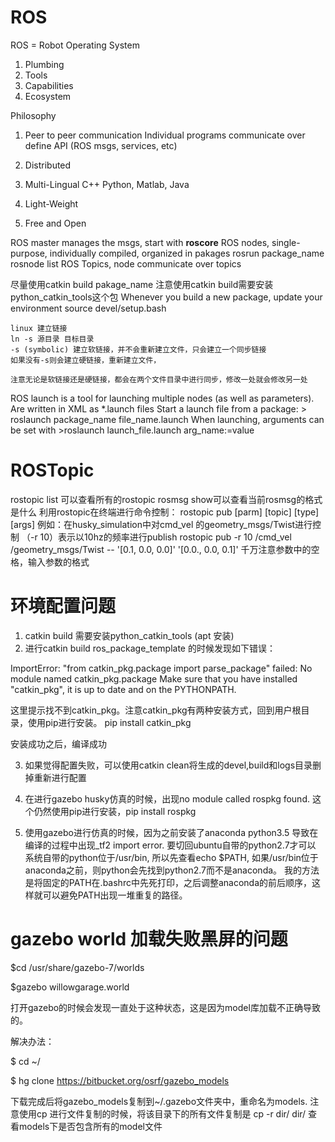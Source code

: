 # ROS
ROS = Robot Operating System
1. Plumbing
2. Tools
3. Capabilities
4. Ecosystem

Philosophy

1. Peer to peer communication
    Individual programs communicate over define API (ROS msgs, services, etc)
    
2. Distributed
3. Multi-Lingual
    C++ Python, Matlab, Java
4. Light-Weight
5. Free and Open

ROS master manages the msgs, start with **roscore**
ROS nodes, single-purpose, individually compiled, organized in pakages
    rosrun package_name
    rosnode list
ROS Topics, node communicate over topics

尽量使用catkin build pakage_name
注意使用catkin build需要安装python_catkin_tools这个包
Whenever you build a new package, update your environment
source devel/setup.bash

```
linux 建立链接
ln -s 源目录 目标目录
-s (symbolic) 建立软链接，并不会重新建立文件，只会建立一个同步链接
如果没有-s则会建立硬链接，重新建立文件，

注意无论是软链接还是硬链接，都会在两个文件目录中进行同步，修改一处就会修改另一处
```

ROS launch is a tool for launching multiple nodes (as well as parameters). Are written in XML as *.launch files
Start a launch file from a package: > roslaunch package_name file_name.launch
When launching, arguments can be set with >roslaunch launch_file.launch arg_name:=value


# ROSTopic
rostopic list 可以查看所有的rostopic
rosmsg show可以查看当前rosmsg的格式是什么
利用rostopic在终端进行命令控制：
rostopic pub [parm] [topic] [type] [args]
例如：在husky_simulation中对cmd_vel 的geometry_msgs/Twist进行控制 （-r 10）表示以10hz的频率进行publish
rostopic pub -r 10 /cmd_vel /geometry_msgs/Twist -- '[0.1, 0.0, 0.0]' '[0.0., 0.0, 0.1]'
千万注意参数中的空格，输入参数的格式

# 环境配置问题
1. catkin build 需要安装python_catkin_tools (apt 安装)
2. 进行catkin build ros_package_template 的时候发现如下错误：

ImportError: "from catkin_pkg.package import parse_package" failed: No module named catkin_pkg.package
Make sure that you have installed "catkin_pkg", it is up to date and on the PYTHONPATH.

这里提示找不到catkin_pkg。注意catkin_pkg有两种安装方式，回到用户根目录，使用pip进行安装。
pip install catkin_pkg

安装成功之后，编译成功

3. 如果觉得配置失败，可以使用catkin clean将生成的devel,build和logs目录删掉重新进行配置
4. 在进行gazebo husky仿真的时候，出现no module called rospkg found.
这个仍然使用pip进行安装，pip install rospkg

5. 使用gazebo进行仿真的时候，因为之前安装了anaconda python3.5 导致在编译的过程中出现_tf2 import error. 要切回ubuntu自带的python2.7才可以
系统自带的python位于/usr/bin, 所以先查看echo $PATH, 如果/usr/bin位于anaconda之前，则python会先找到python2.7而不是anaconda。
我的方法是将固定的PATH在.bashrc中先死打印，之后调整anaconda的前后顺序，这样就可以避免PATH出现一堆重复的路径。


# gazebo world 加载失败黑屏的问题
$cd /usr/share/gazebo-7/worlds

$gazebo willowgarage.world 

打开gazebo的时候会发现一直处于这种状态，这是因为model库加载不正确导致的。

解决办法：

$ cd ~/

$ hg clone https://bitbucket.org/osrf/gazebo_models

下载完成后将gazebo_models复制到~/.gazebo文件夹中，重命名为models.
注意使用cp 进行文件复制的时候，将该目录下的所有文件复制是
cp -r dir/ dir/
查看models下是否包含所有的model文件





